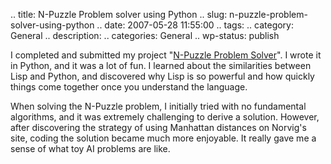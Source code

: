 .. title: N-Puzzle Problem solver using Python
.. slug: n-puzzle-problem-solver-using-python
.. date: 2007-05-28 11:55:00
.. tags: 
.. category: General
.. description: 
.. categories: General
.. wp-status: publish

I completed and submitted my project "[N-Puzzle Problem Solver](http://sarovar.org/docman/view.php/194/130/N-Puzzle_Project_Report.zip)".
I wrote it in Python, and it was a lot of fun. I learned about the similarities
between Lisp and Python, and discovered why Lisp is so powerful and how quickly
things come together once you understand the language.

When solving the N-Puzzle problem, I initially tried with no fundamental
algorithms, and it was extremely challenging to derive a solution. However,
after discovering the strategy of using Manhattan distances on Norvig's site,
coding the solution became much more enjoyable. It really gave me a sense of
what toy AI problems are like.
